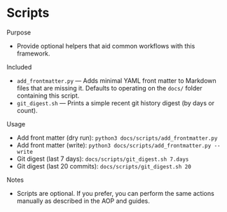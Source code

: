 # Scripts

Purpose
- Provide optional helpers that aid common workflows with this framework.

Included
- `add_frontmatter.py` — Adds minimal YAML front matter to Markdown files that are missing it. Defaults to operating on the `docs/` folder containing this script.
- `git_digest.sh` — Prints a simple recent git history digest (by days or count).

Usage
- Add front matter (dry run): `python3 docs/scripts/add_frontmatter.py`
- Add front matter (write): `python3 docs/scripts/add_frontmatter.py --write`
- Git digest (last 7 days): `docs/scripts/git_digest.sh 7.days`
- Git digest (last 20 commits): `docs/scripts/git_digest.sh 20`

Notes
- Scripts are optional. If you prefer, you can perform the same actions manually as described in the AOP and guides.

